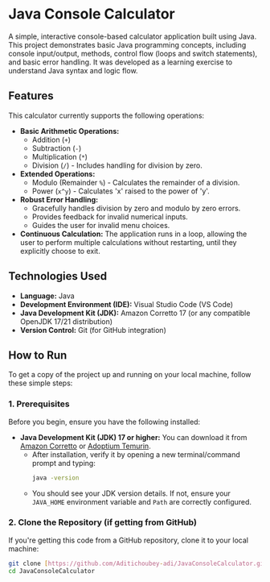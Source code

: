 # Java Console Calculator

A simple, interactive console-based calculator application built using Java. This project demonstrates basic Java programming concepts, including console input/output, methods, control flow (loops and switch statements), and basic error handling. It was developed as a learning exercise to understand Java syntax and logic flow.

## Features

This calculator currently supports the following operations:

* **Basic Arithmetic Operations:**
    * Addition (`+`)
    * Subtraction (`-`)
    * Multiplication (`*`)
    * Division (`/`) - Includes handling for division by zero.
* **Extended Operations:**
    * Modulo (Remainder `%`) - Calculates the remainder of a division.
    * Power (`x^y`) - Calculates 'x' raised to the power of 'y'.
* **Robust Error Handling:**
    * Gracefully handles division by zero and modulo by zero errors.
    * Provides feedback for invalid numerical inputs.
    * Guides the user for invalid menu choices.
* **Continuous Calculation:** The application runs in a loop, allowing the user to perform multiple calculations without restarting, until they explicitly choose to exit.

## Technologies Used

* **Language:** Java
* **Development Environment (IDE):** Visual Studio Code (VS Code)
* **Java Development Kit (JDK):** Amazon Corretto 17 (or any compatible OpenJDK 17/21 distribution)
* **Version Control:** Git (for GitHub integration)

## How to Run

To get a copy of the project up and running on your local machine, follow these simple steps:

### 1. Prerequisites

Before you begin, ensure you have the following installed:

* **Java Development Kit (JDK) 17 or higher:** You can download it from [Amazon Corretto](https://aws.amazon.com/corretto/) or [Adoptium Temurin](https://adoptium.net/temurin/releases/).
    * After installation, verify it by opening a new terminal/command prompt and typing:
        ```bash
        java -version
        ```
    * You should see your JDK version details. If not, ensure your `JAVA_HOME` environment variable and `Path` are correctly configured.

### 2. Clone the Repository (if getting from GitHub)

If you're getting this code from a GitHub repository, clone it to your local machine:

```bash
git clone [https://github.com/Aditichoubey-adi/JavaConsoleCalculator.git](https://github.com/Aditichoubey-adi/JavaConsoleCalculator)
cd JavaConsoleCalculator